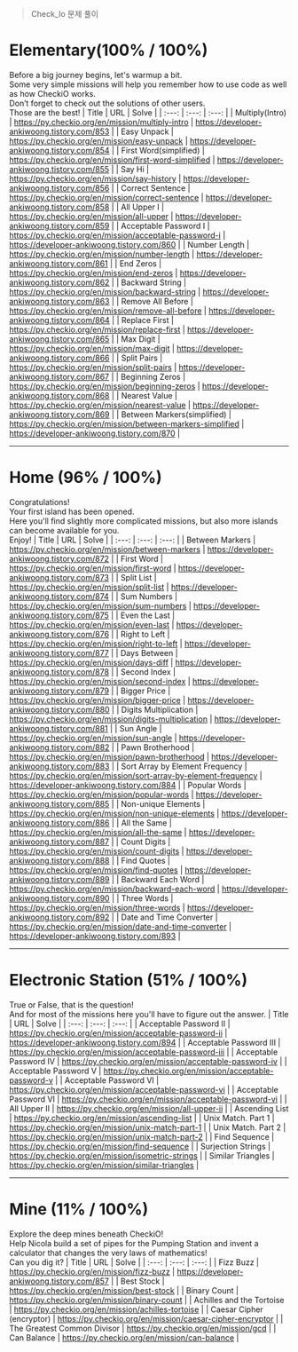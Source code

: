 > Check_Io 문제 풀이
# Elementary(100% / 100%)
Before a big journey begins, let's warmup a bit.<br>
Some very simple missions will help you remember how to use code as well as how CheckiO works.<br>
Don’t forget to check out the solutions of other users.<br>
Those are the best!
| Title | URL | Solve |
| :---: | :---: | :---: |
| Multiply(Intro) | https://py.checkio.org/en/mission/multiply-intro | https://developer-ankiwoong.tistory.com/853 |
| Easy Unpack | https://py.checkio.org/en/mission/easy-unpack | https://developer-ankiwoong.tistory.com/854 |
| First Word(simplified) | https://py.checkio.org/en/mission/first-word-simplified | https://developer-ankiwoong.tistory.com/855 |
| Say Hi | https://py.checkio.org/en/mission/say-history | https://developer-ankiwoong.tistory.com/856 |
| Correct Sentence | https://py.checkio.org/en/mission/correct-sentence | https://developer-ankiwoong.tistory.com/858 |
| All Upper I | https://py.checkio.org/en/mission/all-upper | https://developer-ankiwoong.tistory.com/859 |
| Acceptable Password I | https://py.checkio.org/en/mission/acceptable-password-i | https://developer-ankiwoong.tistory.com/860 |
| Number Length | https://py.checkio.org/en/mission/number-length | https://developer-ankiwoong.tistory.com/861 |
| End Zeros | https://py.checkio.org/en/mission/end-zeros | https://developer-ankiwoong.tistory.com/862 |
| Backward String | https://py.checkio.org/en/mission/backward-string | https://developer-ankiwoong.tistory.com/863 |
| Remove All Before | https://py.checkio.org/en/mission/remove-all-before | https://developer-ankiwoong.tistory.com/864 |
| Replace First | https://py.checkio.org/en/mission/replace-first | https://developer-ankiwoong.tistory.com/865 |
| Max Digit | https://py.checkio.org/en/mission/max-digit | https://developer-ankiwoong.tistory.com/866 |
| Split Pairs | https://py.checkio.org/en/mission/split-pairs | https://developer-ankiwoong.tistory.com/867 |
| Beginning Zeros | https://py.checkio.org/en/mission/beginning-zeros | https://developer-ankiwoong.tistory.com/868 |
| Nearest Value | https://py.checkio.org/en/mission/nearest-value | https://developer-ankiwoong.tistory.com/869 |
| Between Markers(simplified) | https://py.checkio.org/en/mission/between-markers-simplified | https://developer-ankiwoong.tistory.com/870 |

---

# Home (96% / 100%)
Congratulations!<br>
Your first island has been opened.<br>
Here you'll find slightly more complicated missions, but also more islands can become available for you.<br>
Enjoy!
| Title | URL | Solve |
| :---: | :---: | :---: |
| Between Markers | https://py.checkio.org/en/mission/between-markers | https://developer-ankiwoong.tistory.com/872 |
| First Word | https://py.checkio.org/en/mission/first-word | https://developer-ankiwoong.tistory.com/873 |
| Split List | https://py.checkio.org/en/mission/split-list | https://developer-ankiwoong.tistory.com/874 |
| Sum Numbers | https://py.checkio.org/en/mission/sum-numbers | https://developer-ankiwoong.tistory.com/875 |
| Even the Last | https://py.checkio.org/en/mission/even-last | https://developer-ankiwoong.tistory.com/876 |
| Right to Left | https://py.checkio.org/en/mission/right-to-left | https://developer-ankiwoong.tistory.com/877 |
| Days Between | https://py.checkio.org/en/mission/days-diff | https://developer-ankiwoong.tistory.com/878 |
| Second Index | https://py.checkio.org/en/mission/second-index | https://developer-ankiwoong.tistory.com/879 |
| Bigger Price | https://py.checkio.org/en/mission/bigger-price | https://developer-ankiwoong.tistory.com/880 |
| Digits Multiplication | https://py.checkio.org/en/mission/digits-multiplication | https://developer-ankiwoong.tistory.com/881 |
| Sun Angle | https://py.checkio.org/en/mission/sun-angle | https://developer-ankiwoong.tistory.com/882 |
| Pawn Brotherhood | https://py.checkio.org/en/mission/pawn-brotherhood | https://developer-ankiwoong.tistory.com/883 |
| Sort Array by Element Frequency | https://py.checkio.org/en/mission/sort-array-by-element-frequency | https://developer-ankiwoong.tistory.com/884 |
| Popular Words | https://py.checkio.org/en/mission/popular-words | https://developer-ankiwoong.tistory.com/885 |
| Non-unique Elements | https://py.checkio.org/en/mission/non-unique-elements | https://developer-ankiwoong.tistory.com/886 |
| All the Same | https://py.checkio.org/en/mission/all-the-same | https://developer-ankiwoong.tistory.com/887 |
| Count Digits | https://py.checkio.org/en/mission/count-digits | https://developer-ankiwoong.tistory.com/888 |
| Find Quotes | https://py.checkio.org/en/mission/find-quotes | https://developer-ankiwoong.tistory.com/889 |
| Backward Each Word | https://py.checkio.org/en/mission/backward-each-word | https://developer-ankiwoong.tistory.com/890 |
| Three Words | https://py.checkio.org/en/mission/three-words | https://developer-ankiwoong.tistory.com/892 |
| Date and Time Converter | https://py.checkio.org/en/mission/date-and-time-converter | https://developer-ankiwoong.tistory.com/893 |

---

# Electronic Station (51% / 100%)
True or False, that is the question!<br>
And for most of the missions here you'll have to figure out the answer.
| Title | URL | Solve |
| :---: | :---: | :---: |
| Acceptable Password II | https://py.checkio.org/en/mission/acceptable-password-ii | https://developer-ankiwoong.tistory.com/894 |
| Acceptable Password III | https://py.checkio.org/en/mission/acceptable-password-iii |
| Acceptable Password IV | https://py.checkio.org/en/mission/acceptable-password-iv |
| Acceptable Password V | https://py.checkio.org/en/mission/acceptable-password-v |
| Acceptable Password VI | https://py.checkio.org/en/mission/acceptable-password-vi |
| Acceptable Password VI | https://py.checkio.org/en/mission/acceptable-password-vi |
| All Upper II | https://py.checkio.org/en/mission/all-upper-ii | 
| Ascending List | https://py.checkio.org/en/mission/ascending-list | 
| Unix Match. Part 1 | https://py.checkio.org/en/mission/unix-match-part-1 | 
| Unix Match. Part 2 | https://py.checkio.org/en/mission/unix-match-part-2 | 
| Find Sequence | https://py.checkio.org/en/mission/find-sequence | 
| Surjection Strings | https://py.checkio.org/en/mission/isometric-strings |
| Similar Triangles | https://py.checkio.org/en/mission/similar-triangles |

---

# Mine (11% / 100%)
Explore the deep mines beneath CheckiO!<br>
Help Nicola build a set of pipes for the Pumping Station and invent a calculator that changes the very laws of mathematics!<br>
Can you dig it?
| Title | URL | Solve |
| :---: | :---: | :---: |
| Fizz Buzz | https://py.checkio.org/en/mission/fizz-buzz | https://developer-ankiwoong.tistory.com/857 |
| Best Stock | https://py.checkio.org/en/mission/best-stock |
| Binary Count | https://py.checkio.org/en/mission/binary-count |
| Achilles and the Tortoise | https://py.checkio.org/en/mission/achilles-tortoise |
| Caesar Cipher (encryptor) | https://py.checkio.org/en/mission/caesar-cipher-encryptor |
| The Greatest Common Divisor | https://py.checkio.org/en/mission/gcd |
| Can Balance | https://py.checkio.org/en/mission/can-balance |
